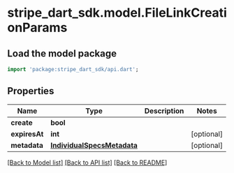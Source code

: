 # stripe_dart_sdk.model.FileLinkCreationParams

## Load the model package
```dart
import 'package:stripe_dart_sdk/api.dart';
```

## Properties
Name | Type | Description | Notes
------------ | ------------- | ------------- | -------------
**create** | **bool** |  | 
**expiresAt** | **int** |  | [optional] 
**metadata** | [**IndividualSpecsMetadata**](IndividualSpecsMetadata.md) |  | [optional] 

[[Back to Model list]](../README.md#documentation-for-models) [[Back to API list]](../README.md#documentation-for-api-endpoints) [[Back to README]](../README.md)



